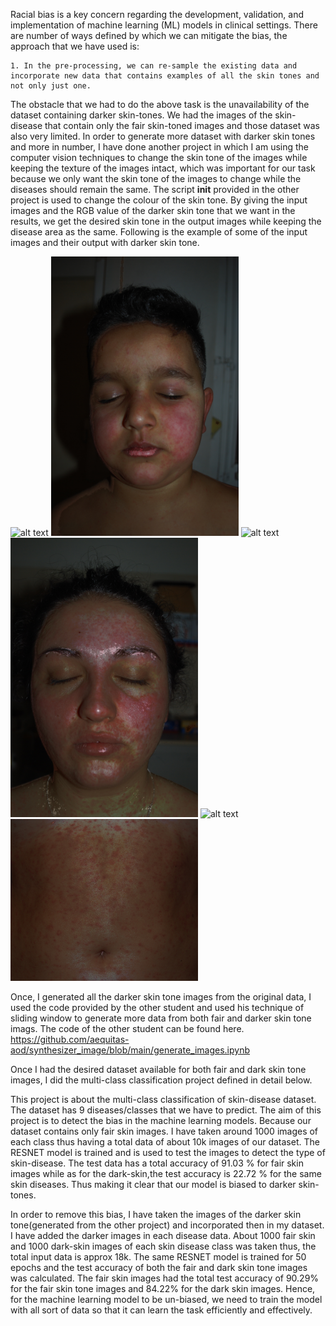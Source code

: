 Racial bias is a key concern regarding the development, validation, and implementation of machine learning (ML) models in clinical settings.
There are number of ways defined by which we can mitigate the bias, the approach that we have used is:

    1. In the pre-processing, we can re-sample the existing data and incorporate new data that contains examples of all the skin tones and not only just one.


The obstacle that we had to do the above task is the unavailability of the dataset containing darker skin-tones. We had the images of the skin-disease that contain only the fair skin-toned images and those dataset was also very limited. In order to generate more dataset with darker skin tones and more in number, I have done another project in which I am using the computer vision techniques to change the skin tone of the images while keeping the texture of the images intact, which was important for our task because we only want the skin tone of the images to change while the diseases should remain the same. The script __init__ provided in the other project is used to change the colour of the skin tone. By giving the input images and the RGB value of the darker skin tone that we want in the results, we get the desired skin tone in the output images while keeping the disease area as the same. Following is the example of some of the input images and their output with darker skin tone.

<img src="example1.png" width="300" alt = "alt text">
<img src="example1-1.png" width="300" alt = "alt text">

<img src="example83.png" width="300" alt = "alt text">
<img src="example95.png" width="300" alt = "alt text">

<img src="example142_1-1.png" width="300" alt = "alt text">
<img src="example142_1.png" width="300" alt = "alt text">



Once, I generated all the darker skin tone images from the original data, I used the code provided by the other student and used his technique of sliding window to generate more data from both fair and darker skin tone imags. The code of the other student can be found here. https://github.com/aequitas-aod/synthesizer_image/blob/main/generate_images.ipynb

Once I had the desired dataset available for both fair and dark skin tone images, I did the multi-class classification project defined in detail below.

This project is about the multi-class classification of skin-disease dataset. The dataset has 9 diseases/classes that we have to predict. The aim of this project is to detect the bias in the machine learning models. Because our dataset contains only fair skin images. I have taken around 1000 images of each class thus having a total data of about 10k images of our dataset. The RESNET model is trained and is used to test the images to detect the type of skin-disease. The test data has a total accuracy of 91.03 % for fair skin images while as for the dark-skin,the test accuracy is 22.72 % for the same skin diseases. Thus making it clear that our model is biased to darker skin-tones.

In order to remove this bias, I have taken the images of the darker skin tone(generated from the other project) and incorporated then in my dataset. I have added the darker images in each disease data. About 1000 fair skin and 1000 dark-skin images of each skin disease class was taken thus, the total input data is approx 18k. The same RESNET model is trained  for 50 epochs and the test accuracy of both the fair and dark skin tone images was calculated. The fair skin images had the total test accuracy of 90.29% for the fair skin tone images and 84.22% for the dark skin images. Hence, for the machine learning model to be un-biased, we need to train the model with all sort of data so that it can learn the task efficiently and effectively.

